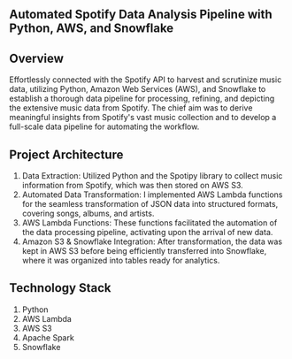 ## Automated Spotify Data Analysis Pipeline with Python, AWS, and Snowflake

## Overview
Effortlessly connected with the Spotify API to harvest and scrutinize music data, utilizing Python, Amazon Web Services (AWS), and Snowflake to establish a thorough data pipeline for processing, refining, and depicting the extensive music data from Spotify. The chief aim was to derive meaningful insights from Spotify's vast music collection and to develop a full-scale data pipeline for automating the workflow.

## Project Architecture

1. Data Extraction: Utilized Python and the Spotipy library to collect music information from Spotify, which was then stored on AWS S3.
2. Automated Data Transformation: I implemented AWS Lambda functions for the seamless transformation of JSON data into structured formats, covering songs, albums, and artists.
3. AWS Lambda Functions: These functions facilitated the automation of the data processing pipeline, activating upon the arrival of new data.
4. Amazon S3 & Snowflake Integration: After transformation, the data was kept in AWS S3 before being efficiently transferred into Snowflake, where it was organized into tables ready for analytics.


## Technology Stack
1. Python
2. AWS Lambda
3. AWS S3
4. Apache Spark
5. Snowflake
